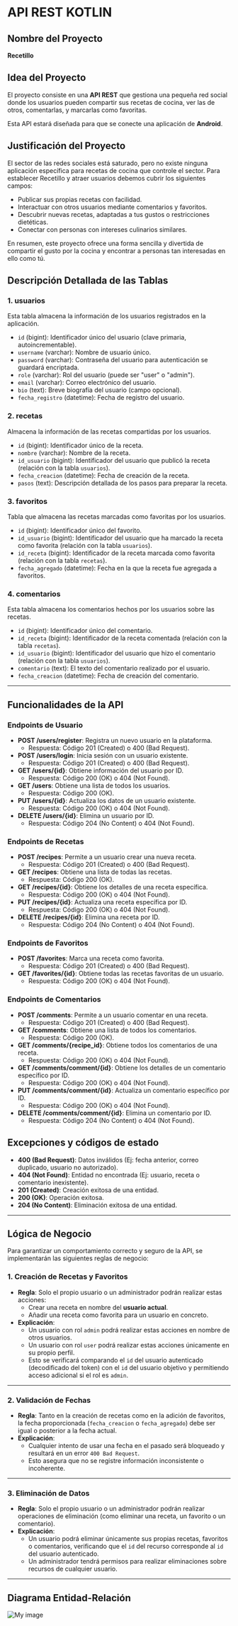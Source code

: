 # API REST KOTLIN

## Nombre del Proyecto
**Recetillo**

## Idea del Proyecto

El proyecto consiste en una **API REST** que gestiona una pequeña red social donde los usuarios pueden compartir sus recetas de cocina, ver las de otros, comentarlas, y marcarlas como favoritas.

Esta API estará diseñada para que se conecte una aplicación de **Android**.

## Justificación del Proyecto

El sector de las redes sociales está saturado, pero no existe ninguna aplicación específica para recetas de cocina que controle el sector. Para establecer Recetillo y atraer usuarios debemos cubrir los siguientes campos:

- Publicar sus propias recetas con facilidad.
- Interactuar con otros usuarios mediante comentarios y favoritos.
- Descubrir nuevas recetas, adaptadas a tus gustos o restricciones dietéticas.
- Conectar con personas con intereses culinarios similares.

En resumen, este proyecto ofrece una forma sencilla y divertida de compartir el gusto por la cocina y encontrar a personas tan interesadas en ello como tú.

## Descripción Detallada de las Tablas

### 1. **usuarios**
Esta tabla almacena la información de los usuarios registrados en la aplicación.

- `id` (bigint): Identificador único del usuario (clave primaria, autoincrementable).
- `username` (varchar): Nombre de usuario único.
- `password` (varchar): Contraseña del usuario para autenticación se guardará encriptada.
- `role` (varchar): Rol del usuario (puede ser "user" o "admin").
- `email` (varchar): Correo electrónico del usuario.
- `bio` (text): Breve biografía del usuario (campo opcional).
- `fecha_registro` (datetime): Fecha de registro del usuario.

### 2. **recetas**
Almacena la información de las recetas compartidas por los usuarios.

- `id` (bigint): Identificador único de la receta.
- `nombre` (varchar): Nombre de la receta.
- `id_usuario` (bigint): Identificador del usuario que publicó la receta (relación con la tabla `usuarios`).
- `fecha_creacion` (datetime): Fecha de creación de la receta.
- `pasos` (text): Descripción detallada de los pasos para preparar la receta.

### 3. **favoritos**
Tabla que almacena las recetas marcadas como favoritas por los usuarios.

- `id` (bigint): Identificador único del favorito.
- `id_usuario` (bigint): Identificador del usuario que ha marcado la receta como favorita (relación con la tabla `usuarios`).
- `id_receta` (bigint): Identificador de la receta marcada como favorita (relación con la tabla `recetas`).
- `fecha_agregado` (datetime): Fecha en la que la receta fue agregada a favoritos.

### 4. **comentarios**
Esta tabla almacena los comentarios hechos por los usuarios sobre las recetas.

- `id` (bigint): Identificador único del comentario.
- `id_receta` (bigint): Identificador de la receta comentada (relación con la tabla `recetas`).
- `id_usuario` (bigint): Identificador del usuario que hizo el comentario (relación con la tabla `usuarios`).
- `comentario` (text): El texto del comentario realizado por el usuario.
- `fecha_creacion` (datetime): Fecha de creación del comentario.

---

## Funcionalidades de la API

### Endpoints de Usuario
- **POST /users/register**: Registra un nuevo usuario en la plataforma.
  - Respuesta: Código 201 (Created) o 400 (Bad Request).
- **POST /users/login**: Inicia sesión con un usuario existente.
  - Respuesta: Código 201 (Created) o 400 (Bad Request).
- **GET /users/{id}**: Obtiene información del usuario por ID.
  - Respuesta: Código 200 (OK) o 404 (Not Found).
- **GET /users**: Obtiene una lista de todos los usuarios.
  - Respuesta: Código 200 (OK).
- **PUT /users/{id}**: Actualiza los datos de un usuario existente.
  - Respuesta: Código 200 (OK) o 404 (Not Found).
- **DELETE /users/{id}**: Elimina un usuario por ID.
  - Respuesta: Código 204 (No Content) o 404 (Not Found).

### Endpoints de Recetas
- **POST /recipes**: Permite a un usuario crear una nueva receta.
  - Respuesta: Código 201 (Created) o 400 (Bad Request).
- **GET /recipes**: Obtiene una lista de todas las recetas.
  - Respuesta: Código 200 (OK).
- **GET /recipes/{id}**: Obtiene los detalles de una receta específica.
  - Respuesta: Código 200 (OK) o 404 (Not Found).
- **PUT /recipes/{id}**: Actualiza una receta específica por ID.
  - Respuesta: Código 200 (OK) o 404 (Not Found).
- **DELETE /recipes/{id}**: Elimina una receta por ID.
  - Respuesta: Código 204 (No Content) o 404 (Not Found).

### Endpoints de Favoritos
- **POST /favorites**: Marca una receta como favorita.
  - Respuesta: Código 201 (Created) o 400 (Bad Request).
- **GET /favorites/{id}**: Obtiene todas las recetas favoritas de un usuario.
  - Respuesta: Código 200 (OK) o 404 (Not Found).

### Endpoints de Comentarios
- **POST /comments**: Permite a un usuario comentar en una receta.
  - Respuesta: Código 201 (Created) o 400 (Bad Request).
- **GET /comments**: Obtiene una lista de todos los comentarios.
  - Respuesta: Código 200 (OK).
- **GET /comments/{recipe_id}**: Obtiene todos los comentarios de una receta.
  - Respuesta: Código 200 (OK) o 404 (Not Found).
- **GET /comments/comment/{id}**: Obtiene los detalles de un comentario específico por ID.
  - Respuesta: Código 200 (OK) o 404 (Not Found).
- **PUT /comments/comment/{id}**: Actualiza un comentario específico por ID.
  - Respuesta: Código 200 (OK) o 404 (Not Found).
- **DELETE /comments/comment/{id}**: Elimina un comentario por ID.
  - Respuesta: Código 204 (No Content) o 404 (Not Found).

## Excepciones y códigos de estado
- **400 (Bad Request)**: Datos inválidos (Ej: fecha anterior, correo duplicado, usuario no autorizado).
- **404 (Not Found)**: Entidad no encontrada (Ej: usuario, receta o comentario inexistente).
- **201 (Created)**: Creación exitosa de una entidad.
- **200 (OK)**: Operación exitosa.
- **204 (No Content)**: Eliminación exitosa de una entidad.

---

## Lógica de Negocio

Para garantizar un comportamiento correcto y seguro de la API, se implementarán las siguientes reglas de negocio:

### 1. **Creación de Recetas y Favoritos**
- **Regla**: Solo el propio usuario o un administrador podrán realizar estas acciones:
  - Crear una receta en nombre del **usuario actual**.
  - Añadir una receta como favorita para un usuario en concreto.
- **Explicación**:
  - Un usuario con rol `admin` podrá realizar estas acciones en nombre de otros usuarios.
  - Un usuario con rol `user` podrá realizar estas acciones únicamente en su propio perfil.
  - Esto se verificará comparando el `id` del usuario autenticado (decodificado del token) con el `id` del usuario objetivo y permitiendo acceso adicional si el rol es `admin`.

---

### 2. **Validación de Fechas**
- **Regla**: Tanto en la creación de recetas como en la adición de favoritos, la fecha proporcionada (`fecha_creacion` o `fecha_agregado`) debe ser igual o posterior a la fecha actual.
- **Explicación**:
  - Cualquier intento de usar una fecha en el pasado será bloqueado y resultará en un error `400 Bad Request`.
  - Esto asegura que no se registre información inconsistente o incoherente.

---

### 3. **Eliminación de Datos**
- **Regla**: Solo el propio usuario o un administrador podrán realizar operaciones de eliminación (como eliminar una receta, un favorito o un comentario).
- **Explicación**:
  - Un usuario podrá eliminar únicamente sus propias recetas, favoritos o comentarios, verificando que el `id` del recurso corresponde al `id` del usuario autenticado.
  - Un administrador tendrá permisos para realizar eliminaciones sobre recursos de cualquier usuario.

---

## Diagrama Entidad-Relación

![My image](diagrama.png)